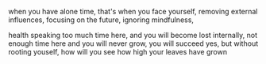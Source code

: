 when you have alone time,
that's when you face yourself,
removing external influences,
focusing on the future,
ignoring mindfulness,

health speaking too much time here,
and you will become lost internally,
not enough time here and you will never grow,
you will succeed yes, but without rooting youself,
how will you see how high your leaves have grown

